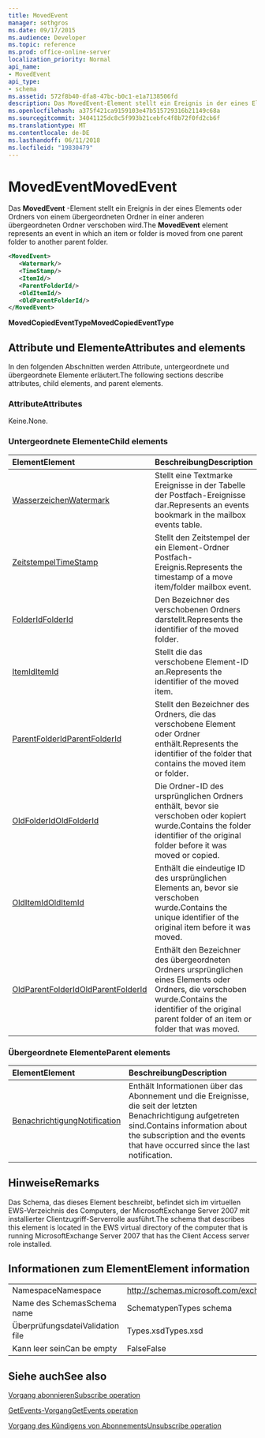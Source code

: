 ```yaml
---
title: MovedEvent
manager: sethgros
ms.date: 09/17/2015
ms.audience: Developer
ms.topic: reference
ms.prod: office-online-server
localization_priority: Normal
api_name:
- MovedEvent
api_type:
- schema
ms.assetid: 572f8b40-dfa8-47bc-b0c1-e1a7138506fd
description: Das MovedEvent-Element stellt ein Ereignis in der eines Elements oder Ordners von einem übergeordneten Ordner in einer anderen übergeordneten Ordner verschoben wird.
ms.openlocfilehash: a375f421ca9159103e47b515729316b21149c68a
ms.sourcegitcommit: 34041125dc8c5f993b21cebfc4f8b72f0fd2cb6f
ms.translationtype: MT
ms.contentlocale: de-DE
ms.lasthandoff: 06/11/2018
ms.locfileid: "19830479"
---
```

# <a name="movedevent"></a><span data-ttu-id="4e870-103">MovedEvent</span><span class="sxs-lookup"><span data-stu-id="4e870-103">MovedEvent</span></span>

<span data-ttu-id="4e870-104">Das **MovedEvent** -Element stellt ein Ereignis in der eines Elements oder Ordners von einem übergeordneten Ordner in einer anderen übergeordneten Ordner verschoben wird.</span><span class="sxs-lookup"><span data-stu-id="4e870-104">The **MovedEvent** element represents an event in which an item or folder is moved from one parent folder to another parent folder.</span></span> 
  
```xml
<MovedEvent>
   <Watermark/>
   <TimeStamp/>
   <ItemId/>
   <ParentFolderId/>
   <OldItemId/>
   <OldParentFolderId/>
</MovedEvent>
```

 <span data-ttu-id="4e870-105">**MovedCopiedEventType**</span><span class="sxs-lookup"><span data-stu-id="4e870-105">**MovedCopiedEventType**</span></span>
## <a name="attributes-and-elements"></a><span data-ttu-id="4e870-106">Attribute und Elemente</span><span class="sxs-lookup"><span data-stu-id="4e870-106">Attributes and elements</span></span>

<span data-ttu-id="4e870-107">In den folgenden Abschnitten werden Attribute, untergeordnete und übergeordnete Elemente erläutert.</span><span class="sxs-lookup"><span data-stu-id="4e870-107">The following sections describe attributes, child elements, and parent elements.</span></span>
  
### <a name="attributes"></a><span data-ttu-id="4e870-108">Attribute</span><span class="sxs-lookup"><span data-stu-id="4e870-108">Attributes</span></span>

<span data-ttu-id="4e870-109">Keine.</span><span class="sxs-lookup"><span data-stu-id="4e870-109">None.</span></span>
  
### <a name="child-elements"></a><span data-ttu-id="4e870-110">Untergeordnete Elemente</span><span class="sxs-lookup"><span data-stu-id="4e870-110">Child elements</span></span>

|<span data-ttu-id="4e870-111">**Element**</span><span class="sxs-lookup"><span data-stu-id="4e870-111">**Element**</span></span>|<span data-ttu-id="4e870-112">**Beschreibung**</span><span class="sxs-lookup"><span data-stu-id="4e870-112">**Description**</span></span>|
|:-----|:-----|
|[<span data-ttu-id="4e870-113">Wasserzeichen</span><span class="sxs-lookup"><span data-stu-id="4e870-113">Watermark</span></span>](watermark.md) <br/> |<span data-ttu-id="4e870-114">Stellt eine Textmarke Ereignisse in der Tabelle der Postfach-Ereignisse dar.</span><span class="sxs-lookup"><span data-stu-id="4e870-114">Represents an events bookmark in the mailbox events table.</span></span>  <br/> |
|[<span data-ttu-id="4e870-115">Zeitstempel</span><span class="sxs-lookup"><span data-stu-id="4e870-115">TimeStamp</span></span>](timestamp.md) <br/> |<span data-ttu-id="4e870-116">Stellt den Zeitstempel der ein Element-Ordner Postfach-Ereignis.</span><span class="sxs-lookup"><span data-stu-id="4e870-116">Represents the timestamp of a move item/folder mailbox event.</span></span>  <br/> |
|[<span data-ttu-id="4e870-117">FolderId</span><span class="sxs-lookup"><span data-stu-id="4e870-117">FolderId</span></span>](folderid.md) <br/> |<span data-ttu-id="4e870-118">Den Bezeichner des verschobenen Ordners darstellt.</span><span class="sxs-lookup"><span data-stu-id="4e870-118">Represents the identifier of the moved folder.</span></span>  <br/> |
|[<span data-ttu-id="4e870-119">ItemId</span><span class="sxs-lookup"><span data-stu-id="4e870-119">ItemId</span></span>](itemid.md) <br/> |<span data-ttu-id="4e870-120">Stellt die das verschobene Element-ID an.</span><span class="sxs-lookup"><span data-stu-id="4e870-120">Represents the identifier of the moved item.</span></span>  <br/> |
|[<span data-ttu-id="4e870-121">ParentFolderId</span><span class="sxs-lookup"><span data-stu-id="4e870-121">ParentFolderId</span></span>](parentfolderid.md) <br/> |<span data-ttu-id="4e870-122">Stellt den Bezeichner des Ordners, die das verschobene Element oder Ordner enthält.</span><span class="sxs-lookup"><span data-stu-id="4e870-122">Represents the identifier of the folder that contains the moved item or folder.</span></span>  <br/> |
|[<span data-ttu-id="4e870-123">OldFolderId</span><span class="sxs-lookup"><span data-stu-id="4e870-123">OldFolderId</span></span>](oldfolderid.md) <br/> |<span data-ttu-id="4e870-124">Die Ordner-ID des ursprünglichen Ordners enthält, bevor sie verschoben oder kopiert wurde.</span><span class="sxs-lookup"><span data-stu-id="4e870-124">Contains the folder identifier of the original folder before it was moved or copied.</span></span>  <br/> |
|[<span data-ttu-id="4e870-125">OldItemId</span><span class="sxs-lookup"><span data-stu-id="4e870-125">OldItemId</span></span>](olditemid.md) <br/> |<span data-ttu-id="4e870-126">Enthält die eindeutige ID des ursprünglichen Elements an, bevor sie verschoben wurde.</span><span class="sxs-lookup"><span data-stu-id="4e870-126">Contains the unique identifier of the original item before it was moved.</span></span>  <br/> |
|[<span data-ttu-id="4e870-127">OldParentFolderId</span><span class="sxs-lookup"><span data-stu-id="4e870-127">OldParentFolderId</span></span>](oldparentfolderid.md) <br/> |<span data-ttu-id="4e870-128">Enthält den Bezeichner des übergeordneten Ordners ursprünglichen eines Elements oder Ordners, die verschoben wurde.</span><span class="sxs-lookup"><span data-stu-id="4e870-128">Contains the identifier of the original parent folder of an item or folder that was moved.</span></span>  <br/> |
   
### <a name="parent-elements"></a><span data-ttu-id="4e870-129">Übergeordnete Elemente</span><span class="sxs-lookup"><span data-stu-id="4e870-129">Parent elements</span></span>

|<span data-ttu-id="4e870-130">**Element**</span><span class="sxs-lookup"><span data-stu-id="4e870-130">**Element**</span></span>|<span data-ttu-id="4e870-131">**Beschreibung**</span><span class="sxs-lookup"><span data-stu-id="4e870-131">**Description**</span></span>|
|:-----|:-----|
|[<span data-ttu-id="4e870-132">Benachrichtigung</span><span class="sxs-lookup"><span data-stu-id="4e870-132">Notification</span></span>](notification-ex15websvcsotherref.md) <br/> |<span data-ttu-id="4e870-133">Enthält Informationen über das Abonnement und die Ereignisse, die seit der letzten Benachrichtigung aufgetreten sind.</span><span class="sxs-lookup"><span data-stu-id="4e870-133">Contains information about the subscription and the events that have occurred since the last notification.</span></span>  <br/> |
   
## <a name="remarks"></a><span data-ttu-id="4e870-134">Hinweise</span><span class="sxs-lookup"><span data-stu-id="4e870-134">Remarks</span></span>

<span data-ttu-id="4e870-135">Das Schema, das dieses Element beschreibt, befindet sich im virtuellen EWS-Verzeichnis des Computers, der MicrosoftExchange Server 2007 mit installierter Clientzugriff-Serverrolle ausführt.</span><span class="sxs-lookup"><span data-stu-id="4e870-135">The schema that describes this element is located in the EWS virtual directory of the computer that is running MicrosoftExchange Server 2007 that has the Client Access server role installed.</span></span>
  
## <a name="element-information"></a><span data-ttu-id="4e870-136">Informationen zum Element</span><span class="sxs-lookup"><span data-stu-id="4e870-136">Element information</span></span>

|||
|:-----|:-----|
|<span data-ttu-id="4e870-137">Namespace</span><span class="sxs-lookup"><span data-stu-id="4e870-137">Namespace</span></span>  <br/> |http://schemas.microsoft.com/exchange/services/2006/types  <br/> |
|<span data-ttu-id="4e870-138">Name des Schemas</span><span class="sxs-lookup"><span data-stu-id="4e870-138">Schema name</span></span>  <br/> |<span data-ttu-id="4e870-139">Schematypen</span><span class="sxs-lookup"><span data-stu-id="4e870-139">Types schema</span></span>  <br/> |
|<span data-ttu-id="4e870-140">Überprüfungsdatei</span><span class="sxs-lookup"><span data-stu-id="4e870-140">Validation file</span></span>  <br/> |<span data-ttu-id="4e870-141">Types.xsd</span><span class="sxs-lookup"><span data-stu-id="4e870-141">Types.xsd</span></span>  <br/> |
|<span data-ttu-id="4e870-142">Kann leer sein</span><span class="sxs-lookup"><span data-stu-id="4e870-142">Can be empty</span></span>  <br/> |<span data-ttu-id="4e870-143">False</span><span class="sxs-lookup"><span data-stu-id="4e870-143">False</span></span>  <br/> |
   
## <a name="see-also"></a><span data-ttu-id="4e870-144">Siehe auch</span><span class="sxs-lookup"><span data-stu-id="4e870-144">See also</span></span>



[<span data-ttu-id="4e870-145">Vorgang abonnieren</span><span class="sxs-lookup"><span data-stu-id="4e870-145">Subscribe operation</span></span>](subscribe-operation.md)
  
[<span data-ttu-id="4e870-146">GetEvents-Vorgang</span><span class="sxs-lookup"><span data-stu-id="4e870-146">GetEvents operation</span></span>](getevents-operation.md)
  
[<span data-ttu-id="4e870-147">Vorgang des Kündigens von Abonnements</span><span class="sxs-lookup"><span data-stu-id="4e870-147">Unsubscribe operation</span></span>](unsubscribe-operation.md)

